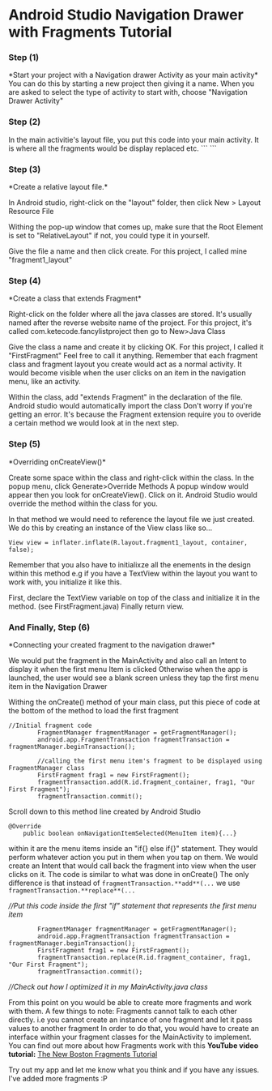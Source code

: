 <h1>Android Studio Navigation Drawer with Fragments Tutorial </h1>

<h3>Step (1)</h3>
*Start your project with a Navigation drawer Activity as your main activity*
You can do this by starting a new project then giving it a name.
When you are asked to select the type of activity to start with, choose "Navigation Drawer Activity"

<h3>Step (2)</h3>
In the main activitie's layout file, you put this <Frame Layout> code into your main activity.
It is where all the fragments would be display replaced etc.
```
<FrameLayout xmlns:android="http://schemas.android.com/apk/res/android"
        android:layout_width="match_parent"
        android:layout_height="match_parent" android:id="@+id/fragment_container"/>
```
<h3>Step (3)</h3>
*Create a relative layout file.*

In Android studio, right-click on the "layout" folder, then click
New > Layout Resource File

Withing the pop-up window that comes up, make sure that the Root Element is set to
"RelativeLayout" if not, you could type it in yourself.

Give the file a name and then click create. For this project, I called mine "fragment1_layout"

<h3>Step (4)</h3>
*Create a class that extends Fragment*

Right-click on the folder where all the java classes are stored. It's usually named after the reverse website name of the project.
For this project, it's called com.ketecode.fancylistproject
then go to New>Java Class

Give the class a name and create it by clicking OK. For this project, I called it "FirstFragment"
Feel free to call it anything. Remember that each fragment class and fragment layout you create would act as a
normal activity. It would become visible when the user clicks on an item in the navigation menu, like an activity.

Within the class, add "extends Fragment" in the declaration of the file. Android studio would automatically import the class
Don't worry if you're getting an error. It's because the Fragment extension require you to overide a certain method we would look at in the next step.

<h3>Step (5)</h3>
*Overriding onCreateView()*

Create some space within the class and right-click within the class.
In the popup menu, click Generate>Override Methods
A popup window would appear then you look for onCreateView(). Click on it.
Android Studio would override the method within the class for you.

In that method we would need to reference the layout file we just created.
We do this by creating an instance of the View class like so...
```
View view = inflater.inflate(R.layout.fragment1_layout, container, false);
```
Remember that you also have to initialixze all the enements in the design within this method
e.g if you have a TextView within the layout you want to work with, you initialize it like this.

First, declare the TextView variable on top of the class and initialize it in the method. (see FirstFragment.java)
Finally return view.

<h3>And Finally, Step (6)</h3>
*Connecting your created fragment to the navigation drawer*

We would put the fragment in the MainActivity and also call an Intent to display it when the first menu Item is clicked
Otherwise when the app is launched, the user would see a blank screen unless they tap the first menu item in the Navigation Drawer

Withing the onCreate() method of your main class, put this piece of code at the bottom of the method to load the first fragment </br>
```
//Initial fragment code
        FragmentManager fragmentManager = getFragmentManager();
        android.app.FragmentTransaction fragmentTransaction = fragmentManager.beginTransaction();

        //calling the first menu item's fragment to be displayed using FragmentManager class
        FirstFragment frag1 = new FirstFragment();
        fragmentTransaction.add(R.id.fragment_container, frag1, "Our First Fragment");
        fragmentTransaction.commit();
```

Scroll down to this method line created by Android Studio

```
@Override
    public boolean onNavigationItemSelected(MenuItem item){...}
```
within it are the menu items inside an "if{} else if{}" statement.
They would perform whatever action you put in them when you tap on them.
We would create an Intent that would call back the fragment into view when the user clicks on it.
The code is similar to what was done in onCreate()
The only difference is that instead of `fragmentTransaction.**add**(...` we use `fragmentTransaction.**replace**(...`

*//Put this code inside the first "if" statement that represents the first menu item*
```
        FragmentManager fragmentManager = getFragmentManager();
        android.app.FragmentTransaction fragmentTransaction = fragmentManager.beginTransaction();
        FirstFragment frag1 = new FirstFragment();
        fragmentTransaction.replace(R.id.fragment_container, frag1, "Our First Fragment");
        fragmentTransaction.commit();
```
*//Check out how I optimized it in my MainActivity.java class*


From this point on you would be able to create more fragments and work with them. A few things to note:
Fragments cannot talk to each other directly. i.e you cannot create an instance of one fragment and let it
pass values to another fragment
In order to do that, you would have to create an interface within your fragment classes for the
MainActivity to implement.
You can find out more about how Fragments work with this **YouTube video tutorial:**
[The New Boston Fragments Tutorial](https://www.youtube.com/watch?v=vyykjIPNBXY)

Try out my app and let me know what you think and if you have any issues.
I've added more fragments :P
